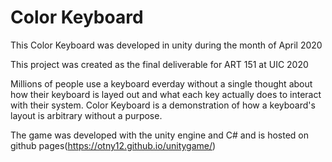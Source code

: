 # Color Keyboard

This Color Keyboard was developed in unity during the month of April 2020

This project was created as the final deliverable for ART 151 at UIC 2020

Millions of people use a keyboard everday without a single thought about how their keyboard is layed out and what each key actually does to interact with their system. Color Keyboard is a demonstration of how a keyboard's layout is arbitrary without a purpose.

The game was developed with the unity engine and C# and is hosted on github pages(https://otny12.github.io/unitygame/)

